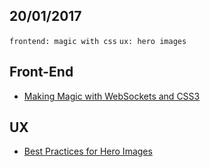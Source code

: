 20/01/2017
----------

`frontend: magic with css` `ux: hero images` 

## Front-End

- [Making Magic with WebSockets and CSS3](https://medium.com/outsystems-engineering/making-magic-with-websockets-and-css3-ec22c1dcc8a8#.ipuzdj8yx)

## UX

- [Best Practices for Hero Images](http://babich.biz/best-practices-for-hero-images/)
